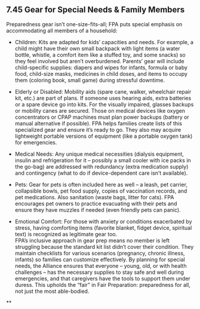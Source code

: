 ## 7.45 Gear for Special Needs & Family Members

Preparedness gear isn’t one-size-fits-all; FPA puts special emphasis on accommodating all members of a household:

- Children: Kits are adapted for kids’ capacities and needs. For example, a child might have their own small backpack with light items (a water bottle, whistle, a comfort item like a stuffed toy, and some snacks) so they feel involved but aren’t overburdened. Parents’ gear will include child-specific supplies: diapers and wipes for infants, formula or baby food, child-size masks, medicines in child doses, and items to occupy them (coloring book, small game) during stressful downtime.  
      
    
- Elderly or Disabled: Mobility aids (spare cane, walker, wheelchair repair kit, etc.) are part of plans. If someone uses hearing aids, extra batteries or a spare device go into kits. For the visually impaired, glasses backups or mobility canes are secured. Those on medical devices like oxygen concentrators or CPAP machines must plan power backups (battery or manual alternative if possible). FPA helps families create lists of this specialized gear and ensure it’s ready to go. They also may acquire lightweight portable versions of equipment (like a portable oxygen tank) for emergencies.  
      
    
- Medical Needs: Any unique medical necessities (dialysis equipment, insulin and refrigeration for it – possibly a small cooler with ice packs in the go-bag) are addressed with redundancy (extra medication supply) and contingency (what to do if device-dependent care isn’t available).  
      
    
- Pets: Gear for pets is often included here as well – a leash, pet carrier, collapsible bowls, pet food supply, copies of vaccination records, and pet medications. Also sanitation (waste bags, litter for cats). FPA encourages pet owners to practice evacuating with their pets and ensure they have muzzles if needed (even friendly pets can panic).  
      
    
- Emotional Comfort: For those with anxiety or conditions exacerbated by stress, having comforting items (favorite blanket, fidget device, spiritual text) is recognized as legitimate gear too.  
    FPA’s inclusive approach in gear prep means no member is left struggling because the standard kit list didn’t cover their condition. They maintain checklists for various scenarios (pregnancy, chronic illness, infants) so families can customize effectively. By planning for special needs, the Alliance ensures that everyone – young, old, or with health challenges – has the necessary supplies to stay safe and well during emergencies, and that caregivers have the tools to support them under duress. This upholds the “fair” in Fair Preparation: preparedness for all, not just the most able-bodied.  
      
    

  
**